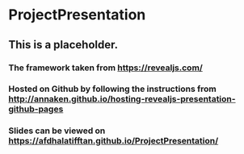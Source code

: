 # ProjectPresentation

## This is a placeholder.
### The framework taken from https://revealjs.com/
### Hosted on Github by following the instructions from http://annaken.github.io/hosting-revealjs-presentation-github-pages
### Slides can be viewed on https://afdhalatifftan.github.io/ProjectPresentation/